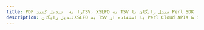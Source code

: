 ---title: PDF را به  تبدیل کنیدTSV، XSLFO به TSV مبدل رایگان یا Perl SDKdescription: تبدیل رایگانXSLFO به TSV با استفاده از Perl Cloud APIs & SDK همچنین اسناد PDF را در Cloud ایجاد، ویرایش و رندر کنید.---